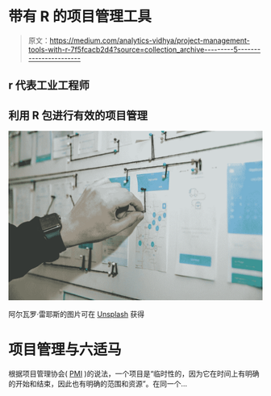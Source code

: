 # 带有 R 的项目管理工具

> 原文：<https://medium.com/analytics-vidhya/project-management-tools-with-r-7f5fcacb2d4?source=collection_archive---------5----------------------->

## r 代表工业工程师

## 利用 R 包进行有效的项目管理

![](img/e73e4da50de5b62eee74069f804cde63.png)

阿尔瓦罗·雷耶斯的图片可在 [Unsplash](https://unsplash.com/photos/qWwpHwip31M) 获得

# 项目管理与六适马

根据项目管理协会( [PMI](https://www.pmi.org/about/learn-about-pmi/what-is-project-management) )的说法，一个项目是“临时性的，因为它在时间上有明确的开始和结束，因此也有明确的范围和资源”。在同一个…